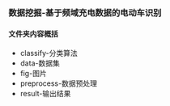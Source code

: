 ### 数据挖掘-基于频域充电数据的电动车识别
#### 文件夹内容概括
* classify-分类算法
* data-数据集
* fig-图片
* preprocess-数据预处理
* result-输出结果


